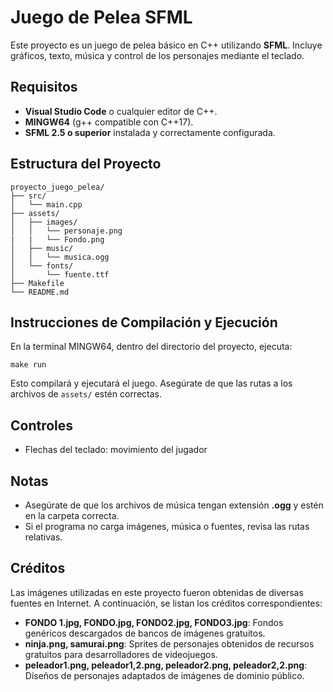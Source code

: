 # Juego de Pelea SFML

Este proyecto es un juego de pelea básico en C++ utilizando **SFML**. Incluye gráficos, texto, música y control de los personajes mediante el teclado.

## Requisitos

- **Visual Studio Code** o cualquier editor de C++.
- **MINGW64** (g++ compatible con C++17).
- **SFML 2.5 o superior** instalada y correctamente configurada.

## Estructura del Proyecto

```
proyecto_juego_pelea/
├── src/
│   └── main.cpp
├── assets/
│   ├── images/
│   │   └── personaje.png
|   |   └── Fondo.png
│   ├── music/
│   │   └── musica.ogg
│   └── fonts/
│       └── fuente.ttf
├── Makefile
└── README.md
```

## Instrucciones de Compilación y Ejecución

En la terminal MINGW64, dentro del directorio del proyecto, ejecuta:

```
make run
```

Esto compilará y ejecutará el juego. Asegúrate de que las rutas a los archivos de `assets/` estén correctas.

## Controles

- Flechas del teclado: movimiento del jugador

## Notas

- Asegúrate de que los archivos de música tengan extensión **.ogg** y estén en la carpeta correcta.
- Si el programa no carga imágenes, música o fuentes, revisa las rutas relativas.

## Créditos

Las imágenes utilizadas en este proyecto fueron obtenidas de diversas fuentes en Internet. A continuación, se listan los créditos correspondientes:

- **FONDO 1.jpg, FONDO.jpg, FONDO2.jpg, FONDO3.jpg**: Fondos genéricos descargados de bancos de imágenes gratuitos.
- **ninja.png, samurai.png**: Sprites de personajes obtenidos de recursos gratuitos para desarrolladores de videojuegos.
- **peleador1.png, peleador1,2.png, peleador2.png, peleador2,2.png**: Diseños de personajes adaptados de imágenes de dominio público.




